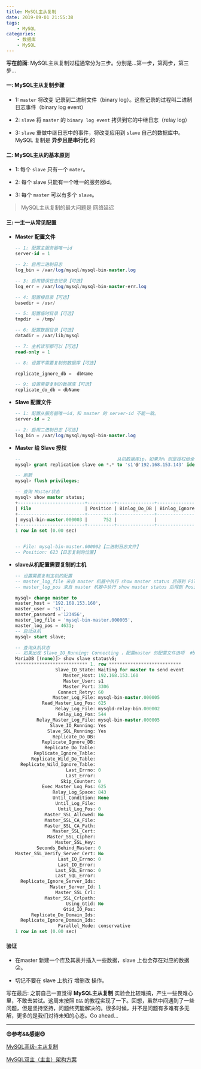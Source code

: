 ```yaml
---
title: MySQL主从复制
date: 2019-09-01 21:55:38
tags:
    - MySQL
categories:
    - 数据库
    - MySQL
---
```


**写在前面**: MySQL主从复制过程通常分为三步。分别是...第一步，第两步，第三步...

<!--more-->

#### 一: MySQL主从复制步骤

- 1: `master` 将改变 记录到二进制文件（binary log）。这些记录的过程叫二进制日志事件（binary log event）

- 2: `slave` 将 `master` 的 `binary log event` 拷贝到它的中继日志（relay log）

- 3: `slave` 重做中继日志中的事件，将改变应用到 `slave` 自己的数据库中。MySQL 复制是 **异步且是串行化** 的


#### 二: MySQL主从的基本原则

- 1: 每个 `slave` 只有一个 `mater`。

- 2: 每个 slave 只能有一个唯一的服务器id。

- 3: 每个 `master` 可以有多个 `slave`。

> MySQL主从复制的最大问题是 网络延迟

#### 三: 一主一从常见配置

- **Master 配置文件**

    ```sql
    -- 1: 配置主服务器唯一id
    server-id = 1

    -- 2: 启用二进制日志
    log_bin = /var/log/mysql/mysql-bin-master.log

    -- 3: 启用错误日志记录【可选】
    log_err = /var/log/mysql/mysql-bin-master-err.log

    -- 4: 配置根目录【可选】
    basedir = /usr/

    -- 5: 配置临时目录【可选】
    tmpdir  = /tmp/

    -- 6: 配置数据目录【可选】
    datadir = /var/lib/mysql

    -- 7: 主机读写都可以【可选】
    read-only = 1

    -- 8: 设置不需要复制的数据库【可选】

    replicate_ignore_db =  dbName

    -- 9: 设置需要复制的数据库【可选】
    replicate_do_db = dbName
    ```

- **Slave 配置文件**

    ```sql
    -- 1: 配置从服务器唯一id，和 master 的 server-id 不能一致。
    server-id = 2

    -- 2: 启用二进制日志【可选】
    log_bin = /var/log/mysql/mysql-bin-master.log

    ```
- **Master 给 Slave 授权**

    ```sql
    --                                    从机数据库ip，如果为% 则是授权给全部ip
    mysql> grant replication slave on *.* to 's1'@'192.168.153.143' identified by '123456';

    -- 刷新
    mysql> flush privileges;

    -- 查询 Master状态
    mysql> show master status;
    +-------------------------+----------+--------------+------------------+
    | File                    | Position | Binlog_Do_DB | Binlog_Ignore_DB |
    +-------------------------+----------+--------------+------------------+
    | mysql-bin-master.000003 |      752 |              |                  |
    +-------------------------+----------+--------------+------------------+
    1 row in set (0.00 sec)


    -- File: mysql-bin-master.000002【二进制日志文件】
    -- Position: 623【日志复制的位置】
    ```

- **slave从机配置需要复制的主机**

    ```sql
    -- 设置需要复制主机的配置
    -- master_log_file 来自 master 机器中执行 show master status 后得到 File 的值
    -- master_log_pos 来自 master 机器中执行 show master status 后得到 Position 的值

    mysql> change master to
    master_host = '192.168.153.160',
    master_user = 's1',
    master_password ='123456',
    master_log_file = 'mysql-bin-master.000005',  
    master_log_pos = 4631;
    -- 启动从机
    mysql> start slave;  

    -- 查询从机状态
    -- 如果出现 Slave_IO_Running: Connecting ，配置master 的配置文件选项  #bind-address = 127.0.0.1。
    MariaDB [(none)]> show slave status\G;
    *************************** 1. row ***************************
                   Slave_IO_State: Waiting for master to send event
                      Master_Host: 192.168.153.160
                      Master_User: s1
                      Master_Port: 3306
                    Connect_Retry: 60
                  Master_Log_File: mysql-bin-master.000005
              Read_Master_Log_Pos: 625
                   Relay_Log_File: mysqld-relay-bin.000002
                    Relay_Log_Pos: 544
            Relay_Master_Log_File: mysql-bin-master.000005
                 Slave_IO_Running: Yes
                Slave_SQL_Running: Yes
                  Replicate_Do_DB:
              Replicate_Ignore_DB:
               Replicate_Do_Table:
           Replicate_Ignore_Table:
          Replicate_Wild_Do_Table:
      Replicate_Wild_Ignore_Table:
                       Last_Errno: 0
                       Last_Error:
                     Skip_Counter: 0
              Exec_Master_Log_Pos: 625
                  Relay_Log_Space: 843
                  Until_Condition: None
                   Until_Log_File:
                    Until_Log_Pos: 0
               Master_SSL_Allowed: No
               Master_SSL_CA_File:
               Master_SSL_CA_Path:
                  Master_SSL_Cert:
                Master_SSL_Cipher:
                   Master_SSL_Key:
            Seconds_Behind_Master: 0
    Master_SSL_Verify_Server_Cert: No
                    Last_IO_Errno: 0
                    Last_IO_Error:
                   Last_SQL_Errno: 0
                   Last_SQL_Error:
      Replicate_Ignore_Server_Ids:
                 Master_Server_Id: 1
                   Master_SSL_Crl:
               Master_SSL_Crlpath:
                       Using_Gtid: No
                      Gtid_IO_Pos:
          Replicate_Do_Domain_Ids:
      Replicate_Ignore_Domain_Ids:
                    Parallel_Mode: conservative
    1 row in set (0.00 sec)
    ```

#### 验证

- 在master 新建一个库及其表并插入一些数据，slave 上也会存在对应的数据😜。

- 切记不要在 slave 上执行 增删改 操作。

写在最后: 之前自己一直觉得 **MySQL主从复制** 实验会比较难搞，产生一些畏难心里，不敢去尝试。这周末按照  `B站` 的教程实现了一下。回想，虽然中间遇到了一些问题，但是坚持坚持，问题终究能解决的。很多时候，并不是问题有多难有多无解，更多的是我们对待未知的心态。Go ahead...

---

**😊参考&&感谢😊**

[MySQL高级-主从复制](https://www.bilibili.com/video/av49181542/?p=241)

[MySQL双主（主主）架构方案](https://www.cnblogs.com/ygqygq2/p/6045279.html)
